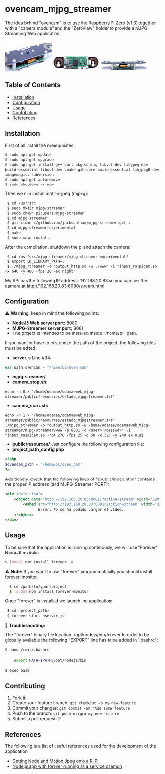 # ovencam_mjpg_streamer
The idea behind "ovencam" is to use the Raspberry Pi Zero (v1.3) together with a "camera module" and the "ZeroView" holder to provide a MJPG-Streaming Web application. 

<img src="https://github.com/etxahun/ovencam_mjpg_streamer/blob/master/images/ZeroView_1.jpg" width = "30%" />
<img src="https://github.com/etxahun/ovencam_mjpg_streamer/blob/master/images/ZeroView_2.jpg" width = "30%" />
<img src="https://github.com/etxahun/ovencam_mjpg_streamer/blob/master/images/ZeroView_3.jpg" width = "30%" />

## Table of Contents
 - [Installation](#installation)
 - [Configuration](#configuration)
 - [Usage](#usage)
 - [Contributing](#contributing)
 - [References](#references)

## Installation

First of all install the prerequisites:

    $ sudo apt-get update
    $ sudo apt-get upgrade
    $ sudo apt-get install g++ curl pkg-config libv4l-dev libjpeg-dev build-essential libssl-dev cmake git-core build-essential libjpeg8-dev imagemagick subversion
    $ sudo apt-get autoremove
    $ sudo shutdown -r now

Then we can install motion-jpeg (mjpeg):

     $ cd /usr/src
     $ sudo mkdir mjpg-streamer
     $ sudo chown pi:users mjpg-streamer
     $ cd mjpg-streamer
     $ git clone //github.com/jacksonliam/mjpg-streamer.git .
     $ cd mjpg-streamer-experimental
     $ make
     $ sudo make install

After the compilation, shutdown the pi and attach the camera:

     $ cd /usr/src/mjpg-streamer/mjpg-streamer-experimental/
     $ export LD_LIBRARY_PATH=.
     $ ./mjpg_streamer -o "output_http.so -w ./www" -i "input_raspicam.so -x 640 -y 480 -fps 20 -ex night"

My RPi has the following IP address: 192.168.20.83 so you can see the camera at http://192.168.20.83:8080/stream.html

## Configuration
:warning: **Warning:** keep in mind the following points:
* **NodeJS Web server port:** 8080
* **MJPG-Streamer server port:** 8081
* The project is intended to be installed inside "/home/pi" path.

If you want or have to customize the path of the project, the following files must be edited:

* **server.js**
Line #34:
 ``` javascript
 var path_ovencam = "/home/pi/oven_cam"
 ```

* **mjpg-streamer/**
 * **camera_stop.sh:**
 ``` shell
 echo -n 0 > "/home/odamae/odamaeweb_mjpg-streamer/public/resources/estado_mjpgstreamer.txt"
 ```
 * **camera_start.sh:**
 ``` shell
echo -n 1 > "/home/odamae/odamaeweb_mjpg-streamer/public/resources/estado_mjpgstreamer.txt"
./mjpg_streamer -o "output_http.so -w /home/odamae/odamaeweb_mjpg-streamer/mjpg-streamer/www -p 8081 -c <user>:<passwd>" -i "input_raspicam.so -rot 270 -fps 25 -q 50 -x 320 -y 240 ex nig$
 ```

* **public/resources/**
 Just configure the following configuration file:
 * **project_path_config.php**
 ``` php
 <?php
 $ovencam_path = '/home/pi/oven_cam';
 ?>
 ```

Additionaly, check that the following lines of "/public/index.html" contains the proper IP address (and MJPG-Streamer PORT):
``` html
<div id="arriba">
    <object data="http://192.168.20.83:8081/?action=stream" width="320" height="240">
        <embed src="http://192.168.20.83:8081/?action=stream" width="320" height="240"> </embed>
               Error: No se ha podido cargar el vídeo.
    </object>
</div>
```

## Usage

To be sure that the application is running continously, we will use "Forever" NodeJS module:
``` sh
$ [sudo] npm install forever -g
```
:warning: **Note:** If you want to use "forever" programmatically you should install forever-monitor.
``` sh 
  $ cd /path/to/your/project
  $ [sudo] npm install forever-monitor
```
Once "forever" is installed we launch the application:
``` sh
 $ cd <project_path>
 $ forever start nserver.js
```
:wrench: **Troubleshooting:**

The "forever" binary file location: /opt/nodejs/bin/forever
In order to be globally available the following "EXPORT" line has to be added in ".bashrc":
``` sh
$ nano /root/.bashrc
	
    export PATH=$PATH:/opt/nodejs/bin

$ exec bash
```
## Contributing

1. Fork it!
2. Create your feature branch: `git checkout -b my-new-feature`
3. Commit your changes: `git commit -am 'Add some feature'`
4. Push to the branch: `git push origin my-new-feature`
5. Submit a pull request :D

## References

The following is a list of useful references used for the development of the application:
* [Getting Node and Motion Jpeg onto a R-Pi](https://skippy.org.uk/getting-node-and-motion-jpeg-onto-a-r-pi/)
* [Node.js app with forever running as a service daemon](http://www.slidequest.com/q/70ang)

